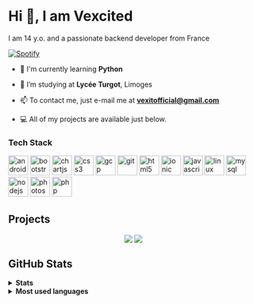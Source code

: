 # Hi 👋, I am Vexcited
I am 14 y.o. and a passionate backend developer from France

[![Spotify](https://vexcited.vercel.app/api/spotify)](https://open.spotify.com/user/ya2pmsrwdxkarhyp4q4a5a4or)

- 🔭 I'm currently learning **Python**

- 🌱 I’m studying at **Lycée Turgot**, Limoges

- 📫 To contact me, just e-mail me at **vexitofficial@gmail.com**

- 💻 All of my projects are available just below.

### Tech Stack
<p align="left"><img src="https://devicons.github.io/devicon/devicon.git/icons/android/android-original-wordmark.svg" alt="android" width="40" height="40"/> <img src="https://devicons.github.io/devicon/devicon.git/icons/bootstrap/bootstrap-plain.svg" alt="bootstrap" width="40" height="40"/> <img src="https://www.chartjs.org/media/logo-title.svg" alt="chartjs" width="40" height="40"/> <img src="https://devicons.github.io/devicon/devicon.git/icons/css3/css3-original-wordmark.svg" alt="css3" width="40" height="40"/> <img src="https://www.vectorlogo.zone/logos/google_cloud/google_cloud-icon.svg" alt="gcp" width="40" height="40"/> <img src="https://www.vectorlogo.zone/logos/git-scm/git-scm-icon.svg" alt="git" width="40" height="40"/> <img src="https://devicons.github.io/devicon/devicon.git/icons/html5/html5-original-wordmark.svg" alt="html5" width="40" height="40"/> <img src="https://upload.wikimedia.org/wikipedia/commons/d/d1/Ionic_Logo.svg" alt="ionic" width="40" height="40"/> <img src="https://devicons.github.io/devicon/devicon.git/icons/javascript/javascript-original.svg" alt="javascript" width="40" height="40"/> <img src="https://devicons.github.io/devicon/devicon.git/icons/linux/linux-original.svg" alt="linux" width="40" height="40"/> <img src="https://devicons.github.io/devicon/devicon.git/icons/mysql/mysql-original-wordmark.svg" alt="mysql" width="40" height="40"/> <img src="https://devicons.github.io/devicon/devicon.git/icons/nodejs/nodejs-original-wordmark.svg" alt="nodejs" width="40" height="40"/> <img src="https://devicons.github.io/devicon/devicon.git/icons/photoshop/photoshop-plain.svg" alt="photoshop" width="40" height="40"/> <img src="https://devicons.github.io/devicon/devicon.git/icons/php/php-original.svg" alt="php" width="40" height="40"/></p>

## Projects
<p align = "center">
<a href = "https://github.com/vexcited/onetwotrie"><img align="center"  src="https://github-readme-stats.vercel.app/api/pin/?username=vexcited&repo=onetwotrie&theme=tokyonight" /></a>
 <a href = "https://github.com/Vexcited/windowsmediaremote-app"><img align="center"  src="https://github-readme-stats.vercel.app/api/pin/?username=vexcited&repo=windowsmediaremote-app&theme=tokyonight" /></a>
</p>

## GitHub Stats
<details><summary><b>Stats</b></summary>
<p align = "center">
  <img src = "https://github-readme-stats.vercel.app/api?username=vexcited&show_icons=true&theme=tokyonight&line_height=27">
</p>
</details>

<details><summary><b>Most used languages</b></summary>
<p align = "center">
  <img src = "https://github-readme-stats.vercel.app/api/top-langs/?username=vexcited&hide=css,java,html&theme=tokyonight">
</p>
</details>




